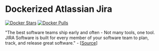 # Dockerized Atlassian Jira

[![Docker Stars](https://img.shields.io/docker/stars/asos/jira.svg)](https://hub.docker.com/r/asos/jira/) [![Docker Pulls](https://img.shields.io/docker/pulls/asos/jira.svg)](https://hub.docker.com/r/asos/jira/)

"The best software teams ship early and often - Not many tools, one tool. JIRA Software is built for every member of your software team to plan, track, and release great software." - [[Source](https://www.atlassian.com/software/jira)]

